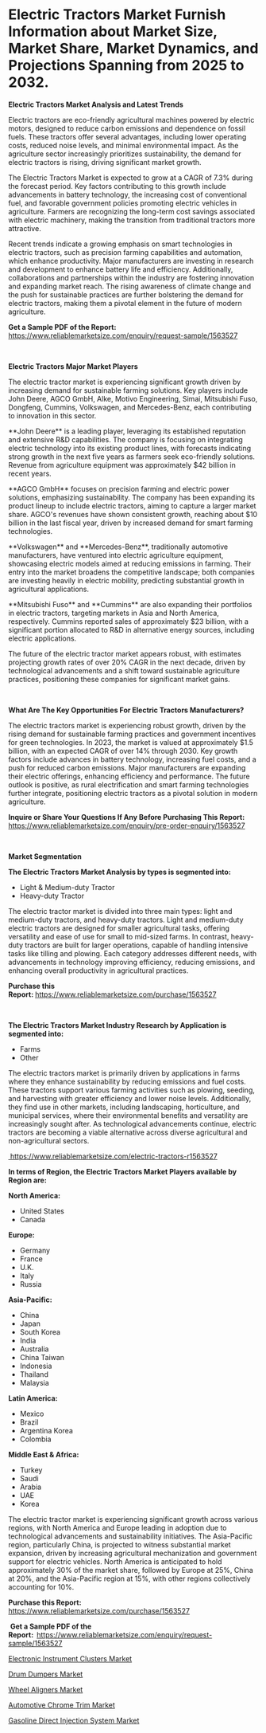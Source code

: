 <p><h1>Electric Tractors Market Furnish Information about Market Size, Market Share, Market Dynamics, and Projections Spanning from 2025 to 2032.</h1></p><p><strong>Electric Tractors Market Analysis and Latest Trends</strong></p>
<p><p>Electric tractors are eco-friendly agricultural machines powered by electric motors, designed to reduce carbon emissions and dependence on fossil fuels. These tractors offer several advantages, including lower operating costs, reduced noise levels, and minimal environmental impact. As the agriculture sector increasingly prioritizes sustainability, the demand for electric tractors is rising, driving significant market growth.</p><p>The Electric Tractors Market is expected to grow at a CAGR of 7.3% during the forecast period. Key factors contributing to this growth include advancements in battery technology, the increasing cost of conventional fuel, and favorable government policies promoting electric vehicles in agriculture. Farmers are recognizing the long-term cost savings associated with electric machinery, making the transition from traditional tractors more attractive.</p><p>Recent trends indicate a growing emphasis on smart technologies in electric tractors, such as precision farming capabilities and automation, which enhance productivity. Major manufacturers are investing in research and development to enhance battery life and efficiency. Additionally, collaborations and partnerships within the industry are fostering innovation and expanding market reach. The rising awareness of climate change and the push for sustainable practices are further bolstering the demand for electric tractors, making them a pivotal element in the future of modern agriculture.</p></p>
<p><strong>Get a Sample PDF of the Report:&nbsp;</strong> <a href="https://www.reliablemarketsize.com/enquiry/request-sample/1563527?utm_campaign=973&utm_medium=2&utm_source=Github&utm_content=ia&utm_term=30032025&utm_id=electric-tractors">https://www.reliablemarketsize.com/enquiry/request-sample/1563527</a></p>
<p>&nbsp;</p>
<p><strong>Electric Tractors Major Market Players</strong></p>
<p><p>The electric tractor market is experiencing significant growth driven by increasing demand for sustainable farming solutions. Key players include John Deere, AGCO GmbH, Alke, Motivo Engineering, Simai, Mitsubishi Fuso, Dongfeng, Cummins, Volkswagen, and Mercedes-Benz, each contributing to innovation in this sector.</p><p>**John Deere** is a leading player, leveraging its established reputation and extensive R&D capabilities. The company is focusing on integrating electric technology into its existing product lines, with forecasts indicating strong growth in the next five years as farmers seek eco-friendly solutions. Revenue from agriculture equipment was approximately $42 billion in recent years.</p><p>**AGCO GmbH** focuses on precision farming and electric power solutions, emphasizing sustainability. The company has been expanding its product lineup to include electric tractors, aiming to capture a larger market share. AGCO's revenues have shown consistent growth, reaching about $10 billion in the last fiscal year, driven by increased demand for smart farming technologies.</p><p>**Volkswagen** and **Mercedes-Benz**, traditionally automotive manufacturers, have ventured into electric agriculture equipment, showcasing electric models aimed at reducing emissions in farming. Their entry into the market broadens the competitive landscape; both companies are investing heavily in electric mobility, predicting substantial growth in agricultural applications.</p><p>**Mitsubishi Fuso** and **Cummins** are also expanding their portfolios in electric tractors, targeting markets in Asia and North America, respectively. Cummins reported sales of approximately $23 billion, with a significant portion allocated to R&D in alternative energy sources, including electric applications.</p><p>The future of the electric tractor market appears robust, with estimates projecting growth rates of over 20% CAGR in the next decade, driven by technological advancements and a shift toward sustainable agriculture practices, positioning these companies for significant market gains.</p></p>
<p>&nbsp;</p>
<p><strong>What Are The Key Opportunities For Electric Tractors Manufacturers?</strong></p>
<p><p>The electric tractors market is experiencing robust growth, driven by the rising demand for sustainable farming practices and government incentives for green technologies. In 2023, the market is valued at approximately $1.5 billion, with an expected CAGR of over 14% through 2030. Key growth factors include advances in battery technology, increasing fuel costs, and a push for reduced carbon emissions. Major manufacturers are expanding their electric offerings, enhancing efficiency and performance. The future outlook is positive, as rural electrification and smart farming technologies further integrate, positioning electric tractors as a pivotal solution in modern agriculture.</p></p>
<p><strong>Inquire or Share Your Questions If Any Before Purchasing This Report:</strong> <a href="https://www.reliablemarketsize.com/enquiry/pre-order-enquiry/1563527?utm_campaign=973&utm_medium=2&utm_source=Github&utm_content=ia&utm_term=30032025&utm_id=electric-tractors">https://www.reliablemarketsize.com/enquiry/pre-order-enquiry/1563527</a></p>
<p>&nbsp;</p>
<p><strong>Market Segmentation</strong></p>
<p><strong>The Electric Tractors Market Analysis by types is segmented into:</strong></p>
<p><ul><li>Light & Medium-duty Tractor</li><li>Heavy-duty Tractor</li></ul></p>
<p><p>The electric tractor market is divided into three main types: light and medium-duty tractors, and heavy-duty tractors. Light and medium-duty electric tractors are designed for smaller agricultural tasks, offering versatility and ease of use for small to mid-sized farms. In contrast, heavy-duty tractors are built for larger operations, capable of handling intensive tasks like tilling and plowing. Each category addresses different needs, with advancements in technology improving efficiency, reducing emissions, and enhancing overall productivity in agricultural practices.</p></p>
<p><strong>Purchase this Report:&nbsp;</strong><a href="https://www.reliablemarketsize.com/purchase/1563527?utm_campaign=973&utm_medium=2&utm_source=Github&utm_content=ia&utm_term=30032025&utm_id=electric-tractors">https://www.reliablemarketsize.com/purchase/1563527</a></p>
<p>&nbsp;</p>
<p><strong>The Electric Tractors Market Industry Research by Application is segmented into:</strong></p>
<p><ul><li>Farms</li><li>Other</li></ul></p>
<p><p>The electric tractors market is primarily driven by applications in farms where they enhance sustainability by reducing emissions and fuel costs. These tractors support various farming activities such as plowing, seeding, and harvesting with greater efficiency and lower noise levels. Additionally, they find use in other markets, including landscaping, horticulture, and municipal services, where their environmental benefits and versatility are increasingly sought after. As technological advancements continue, electric tractors are becoming a viable alternative across diverse agricultural and non-agricultural sectors.</p></p>
<p><a href="https://www.reliablemarketsize.com/electric-tractors-r1563527?utm_campaign=973&utm_medium=2&utm_source=Github&utm_content=ia&utm_term=30032025&utm_id=electric-tractors">&nbsp;https://www.reliablemarketsize.com/electric-tractors-r1563527</a></p>
<p><strong>In terms of Region, the Electric Tractors Market Players available by Region are:</strong></p>
<p>
    <p> <strong> North America: </strong>
        <ul>
            <li>United States</li>
            <li>Canada</li>
        </ul>
        </p> 
    <p> <strong> Europe: </strong>
        <ul>
            <li>Germany</li>
            <li>France</li>
            <li>U.K.</li>
            <li>Italy</li>
            <li>Russia</li>
        </ul>
        </p> 
    <p> <strong> Asia-Pacific: </strong>
        <ul>
            <li>China</li>
            <li>Japan</li>
            <li>South Korea</li>
            <li>India</li>
            <li>Australia</li>
            <li>China Taiwan</li>
            <li>Indonesia</li>
            <li>Thailand</li>
            <li>Malaysia</li>
        </ul>
        </p> 
    <p> <strong> Latin America: </strong>
        <ul>
            <li>Mexico</li>
            <li>Brazil</li>
            <li>Argentina Korea</li>
            <li>Colombia</li>
        </ul>
        </p> 
    <p> <strong> Middle East & Africa: </strong>
        <ul>
            <li>Turkey</li>
            <li>Saudi</li>
            <li>Arabia</li>
            <li>UAE</li>
            <li>Korea</li>
        </ul>
    </p>
    </p>
<p><p>The electric tractor market is experiencing significant growth across various regions, with North America and Europe leading in adoption due to technological advancements and sustainability initiatives. The Asia-Pacific region, particularly China, is projected to witness substantial market expansion, driven by increasing agricultural mechanization and government support for electric vehicles. North America is anticipated to hold approximately 30% of the market share, followed by Europe at 25%, China at 20%, and the Asia-Pacific region at 15%, with other regions collectively accounting for 10%.</p></p>
<p><strong>Purchase this Report: </strong><a href="https://www.reliablemarketsize.com/purchase/1563527?utm_campaign=973&utm_medium=2&utm_source=Github&utm_content=ia&utm_term=30032025&utm_id=electric-tractors">https://www.reliablemarketsize.com/purchase/1563527</a></p>
<p>&nbsp;<strong>Get a Sample PDF of the Report:&nbsp;&nbsp;</strong><a href="https://www.reliablemarketsize.com/enquiry/request-sample/1563527?utm_campaign=973&utm_medium=2&utm_source=Github&utm_content=ia&utm_term=30032025&utm_id=electric-tractors">https://www.reliablemarketsize.com/enquiry/request-sample/1563527</a></p>
<p><strong></strong></p>
<p><p><a href="https://github.com/seyalshudae7/Market-Research-Report-List-1/blob/main/electronic-instrument-clusters-market.md?utm_campaign=973&utm_medium=2&utm_source=Github&utm_content=ia&utm_term=30032025&utm_id=electric-tractors">Electronic Instrument Clusters Market</a></p><p><a href="https://github.com/theyasnare5w/Market-Research-Report-List-1/blob/main/drum-dumpers-market.md?utm_campaign=973&utm_medium=2&utm_source=Github&utm_content=ia&utm_term=30032025&utm_id=electric-tractors">Drum Dumpers Market</a></p><p><a href="https://github.com/aaryaheron0c/Market-Research-Report-List-1/blob/main/wheel-aligners-market.md?utm_campaign=973&utm_medium=2&utm_source=Github&utm_content=ia&utm_term=30032025&utm_id=electric-tractors">Wheel Aligners Market</a></p><p><a href="https://github.com/giulyankela/Market-Research-Report-List-1/blob/main/automotive-chrome-trim-market.md?utm_campaign=973&utm_medium=2&utm_source=Github&utm_content=ia&utm_term=30032025&utm_id=electric-tractors">Automotive Chrome Trim Market</a></p><p><a href="https://github.com/nacarnzina/Market-Research-Report-List-1/blob/main/gasoline-direct-injection-system-market.md?utm_campaign=973&utm_medium=2&utm_source=Github&utm_content=ia&utm_term=30032025&utm_id=electric-tractors">Gasoline Direct Injection System Market</a></p></p>